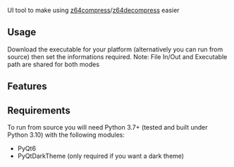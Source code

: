 UI tool to make using [z64compress](https://github.com/z64tools/z64compress)/[z64decompress](https://github.com/z64tools/z64decompress) easier

## Usage
Download the executable for your platform (alternatively you can run from source) then set the informations required.
Note: File In/Out and Executable path are shared for both modes

## Features

## Requirements
To run from source you will need Python 3.7+ (tested and built under Python 3.10) with the following modules:
- PyQt6
- PyQtDarkTheme (only required if you want a dark theme)
